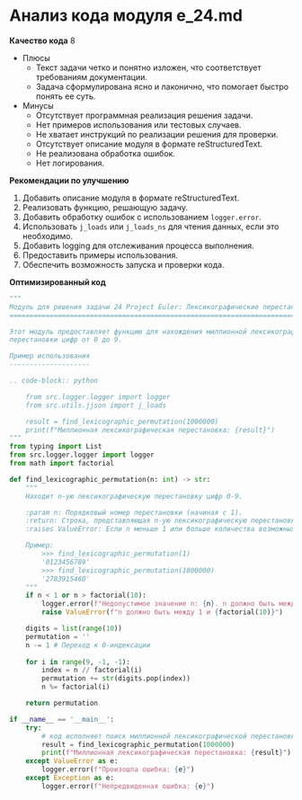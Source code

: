 # Анализ кода модуля e_24.md

**Качество кода**
8
- Плюсы
    -  Текст задачи четко и понятно изложен, что соответствует требованиям документации.
    -  Задача сформулирована ясно и лаконично, что помогает быстро понять ее суть.
- Минусы
    - Отсутствует программная реализация решения задачи.
    - Нет примеров использования или тестовых случаев.
    - Не хватает инструкций по реализации решения для проверки.
    - Отсутствует описание модуля в формате reStructuredText.
    - Не реализована обработка ошибок.
    - Нет логирования.

**Рекомендации по улучшению**
1.  Добавить описание модуля в формате reStructuredText.
2.  Реализовать функцию, решающую задачу.
3.  Добавить обработку ошибок с использованием `logger.error`.
4.  Использовать `j_loads` или `j_loads_ns` для чтения данных, если это необходимо.
5.  Добавить logging для отслеживания процесса выполнения.
6.  Предоставить примеры использования.
7.  Обеспечить возможность запуска и проверки кода.

**Оптимизированный код**
```python
"""
Модуль для решения задачи 24 Project Euler: Лексикографические перестановки.
==========================================================================

Этот модуль предоставляет функцию для нахождения миллионной лексикографической
перестановки цифр от 0 до 9.

Пример использования
--------------------

.. code-block:: python

    from src.logger.logger import logger
    from src.utils.jjson import j_loads

    result = find_lexicographic_permutation(1000000)
    print(f"Миллионная лексикографическая перестановка: {result}")
"""
from typing import List
from src.logger.logger import logger
from math import factorial

def find_lexicographic_permutation(n: int) -> str:
    """
    Находит n-ую лексикографическую перестановку цифр 0-9.

    :param n: Порядковый номер перестановки (начиная с 1).
    :return: Строка, представляющая n-ую лексикографическую перестановку.
    :raises ValueError: Если n меньше 1 или больше количества возможных перестановок (10!).

    Пример:
        >>> find_lexicographic_permutation(1)
        '0123456789'
        >>> find_lexicographic_permutation(1000000)
        '2783915460'
    """
    if n < 1 or n > factorial(10):
        logger.error(f"Недопустимое значение n: {n}. n должно быть между 1 и {factorial(10)}")
        raise ValueError(f"n должно быть между 1 и {factorial(10)}")

    digits = list(range(10))
    permutation = ''
    n -= 1 # Переход к 0-индексации
    
    for i in range(9, -1, -1):
        index = n // factorial(i)
        permutation += str(digits.pop(index))
        n %= factorial(i)

    return permutation

if __name__ == '__main__':
    try:
        # код исполняет поиск миллионной лексикографической перестановки
        result = find_lexicographic_permutation(1000000)
        print(f"Миллионная лексикографическая перестановка: {result}")
    except ValueError as e:
        logger.error(f"Произошла ошибка: {e}")
    except Exception as e:
        logger.error(f"Непредвиденная ошибка: {e}")
```